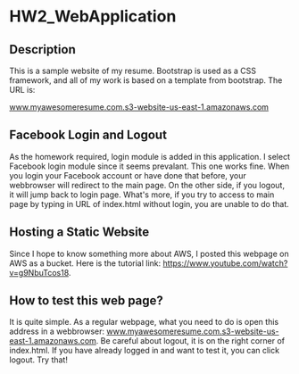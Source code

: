 # HW2_WebApplication

## Description
This is a sample website of my resume. Bootstrap is used as a CSS framework, and all of my work is based on a template from bootstrap.
The URL is:

www.myawesomeresume.com.s3-website-us-east-1.amazonaws.com


## Facebook Login and Logout
As the homework required, login module is added in this application. I select Facebook login module since it seems prevalant. This one works fine. When you login your Facebook account or have done that before, your webbrowser will redirect to the main page. On the other side, if you logout, it will jump back to login page.
What's more, if you try to access to main page by typing in URL of index.html without login, you are unable to do that.

## Hosting a Static Website
Since I hope to know something more about AWS, I posted this webpage on AWS as a bucket. Here is the tutorial link: https://www.youtube.com/watch?v=g9NbuTcos18.

## How to test this web page?
It is quite simple. As a regular webpage, what you need to do is open this address in a webbrowser:
www.myawesomeresume.com.s3-website-us-east-1.amazonaws.com.
Be careful about logout, it is on the right corner of index.html. If you have already logged in and want to test it, you can click logout. Try that!
